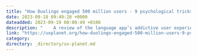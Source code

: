 ```yaml
---
title: "How Duolingo engaged 500 million users - 9 psychological tricks"
date: 2023-09-18 09:49:28 +0000
dateadded: 2023-09-19 00:00:49 +0100
description: "    A review of the language app’s addictive user experience  Continue reading on UX Planet »  "
link: "https://uxplanet.org/how-duolingo-engaged-500-million-users-9-psychological-tricks-546b08fcaf7c?source=rss----819cc2aaeee0---4"
category:
directory: _directory/ux-planet.md
---
```

